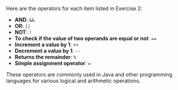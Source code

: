 Here are the operators for each item listed in Exercise 2:

- **AND**: `&&`
- **OR**: `||`
- **NOT**: `!`
- **To check if the value of two operands are equal or not**: `==`
- **Increment a value by 1**: `++`
- **Decrement a value by 1**: `--`
- **Returns the remainder**: `%`
- **Simple assignment operator**: `=`

These operators are commonly used in Java and other programming languages for various logical and arithmetic operations.